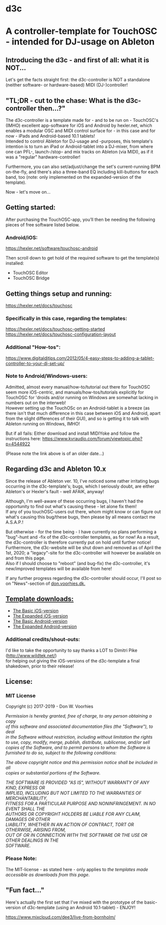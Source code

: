 # d3c
<h1>A controller-template for TouchOSC - intended for DJ-usage on Ableton</h1>

<h2>Introducing the d3c - and first of all: what it is NOT...</h2>
<p>Let's get the facts straight first: the d3c-controller is NOT a standalone (neither software- or hardware-based) MIDI (DJ-)controller!</p>

<h2>"TL;DR - cut to the chase: What is the d3c-controller then...?"</h2>
<p>The d3c-controller is a template made for - and to be run on - TouchOSC's (IMHO) excellent app-software for iOS and Android by hexler.net, which enables a modular OSC and MIDI control surface for - in this case and for now - iPads and Android-based 10.1 tablets!
<br />Intended to control Ableton for DJ-usage and -purposes, this template's intention is to turn an iPad or Android-tablet into a DJ-mixer, from where one can PFL-, launch-/stop- and mix tracks on Ableton (via MIDI), as if it was a "regular" hardware-controller!</p>
<p>Furthermore, you can also set/adjust/change the set's current-running BPM on-the-fly, and there's also a three-band EQ including kill-buttons for each band, too (note: only implemented on the expanded-version of the template).</p>

<p>Now - let's move on...</p>

<h2>Getting started:</h2>
<p>After purchasing the TouchOSC-app, you’ll then be needing the following pieces of free software listed below.</p>
<h3>Android/iOS:</h3>
<p><a href="https://hexler.net/software/touchosc-android" title="Get the additional TouchOSC-software from here..." target="_blank" rel="noreferrer">https://hexler.net/software/touchosc-android</a></p>

<p>Then scroll down to get hold of the required software to get the template(s) installed: 
<ul>
<li>TouchOSC Editor</li>
<li>TouchOSC Bridge</li>
</ul></p>

<h2>Getting things setup and running:</h2>

<p><a href="https://hexler.net/docs/touchosc" title="TouchOSC documnetation" target="_blank" rel="noreferrer">https://hexler.net/docs/touchosc</a></p>

<h3>Specifically in this case, regarding the templates:</h3>

<p><a href="https://hexler.net/docs/touchosc-getting-started" title="TouchOSC - Getting Started" target="_blank" rel="noreferrer">https://hexler.net/docs/touchosc-getting-started</a>
<br>
<a href="https://hexler.net/docs/touchosc" title="TouchOSC Layout Configuration" target="_blank" rel="noreferrer">https://hexler.net/docs/touchosc-configuration-layout</a>
</p>
<h3>Additional "How-tos":</h3>
<p><a href="https://www.digitaldjtips.com/2012/05/4-easy-steps-to-adding-a-tablet-controller-to-your-dj-set-up/" title="4 easy step to adding a tablet..." target="_blank" rel="noreferrer">https://www.digitaldjtips.com/2012/05/4-easy-steps-to-adding-a-tablet-controller-to-your-dj-set-up/</a></p>

<h3>Note to Android/Windows-users:</h3>
<p>Admitted, almost every manual/how-to/tutorial out there for TouchOSC seem more iOS-centric, and manuals/how-tos/tutorials explicitly for TouchOSC for 'droids and/or running on Windows are somewhat lacking in numbers out on the interweb!<br>
However setting up the TouchOSc on an Android-tablet is a breeze (as there isn't that much difference in this case between iOS and Android, apart from the slight differences of their GUI), and so is getting it to talk with Ableton running on Windows, IMHO!</p>
<p>But if all fails: Either download and install MIDIYoke and follow the instructions here: <a href="https://www.kvraudio.com/forum/viewtopic.php?p=4544922" title="Setup tutorial for TouchOSC on an Android Phone..." target="_blank" rel="noreferrer">https://www.kvraudio.com/forum/viewtopic.php?p=4544922</a></p>
<p>(Please note the link above is of an older date...)</p>  


<h2>Regarding d3c and Ableton 10.x</h2>
<p>Since the release of Ableton ver. 10, I've noticed some rather irritating bugs occurring in the d3c-template's; bugs, which I seriously doubt, are either Ableton's or Hexler's fault - well AFAIK, anyway!</p>

<p>Although, I'm well-aware of these occurring bugs, I haven't had the opportunity to find out what's causing these - let alone fix them!<br>
If any of you touchOSC-users out there, whom might know or can figure out what's causing this bug/these bugs, then please by all means contact me A.S.A.P.!</p>

<p>But otherwise - for the time being - I have currently no plans performing a "bug"-hunt and -fix of the d3c-controller templates, as for now! As a result, the d3c-controller is therefore currently put on hold until further notice!<br>Furthermore, the d3c-website will be shut down and removed as of April the 1st, 2020; a "legacy"-site for the d3c-controller will however be available on and from this page.<br>Also if I should choose to "reboot" (and bug-fix) the d3c-controller, it's new/improved templates will be available from here!</p>

<p>If any further progress regarding the d3c-controller should occur, I'll post so on "News"-section of <a href="https://don.voorhies.dk" rel="noopener" target="_blank">don.voorhies.dk.</p>
  
<h2>Template downloads:</h2>
<ul>
  <li><a href="https://github.com/donvoorhies/d3c/blob/master/d3c_iOS.touchosc?raw=true">The Basic iOS-version</a></li>
  <li><a href="https://github.com/donvoorhies/d3c/blob/master/d3c-ext_iOS.touchosc?raw=true">The Expanded iOS-version</a></li>
  <li><a href="https://github.com/donvoorhies/d3c/blob/master/d3c_Android.touchosc?raw=true">The Basic Android-version</a></li>
  <li><a href="https://github.com/donvoorhies/d3c/blob/master/d3c-ext_Android.touchosc?raw=true">The Expanded Android-version</a></li>
</ul>

<h3>Additional credits/shout-outs:</h3>
<p>I'd like to take the opportunity to say thanks a LOT to Dimitri Pike (<a href="http://www.wildtek.net/" title="To the Wildtek website" target="_blank" rel="noreferrer">http://www.wildtek.net/</a>)<br>
for helping out giving the iOS-versions of the d3c-template a final shakedown, prior to their release!</p>

<h2>License:</h2>
<h3>MIT License</h3>
<p>Copyright (c) 2017-2019 - Don W. Voorhies</p>

<p><i>Permission is hereby granted, free of charge, to any person obtaining a copy<br>
of this software and associated documentation files (the "Software"), to deal<br>
in the Software without restriction, including without limitation the rights<br>
to use, copy, modify, merge, publish, distribute, sublicense, and/or sell<br>
copies of the Software, and to permit persons to whom the Software is<br>
  furnished to do so, subject to the following conditions:</i></p>

<p><i>The above copyright notice and this permission notice shall be included in all<br>
  copies or substantial portions of the Software.</i></p>

<p><i>THE SOFTWARE IS PROVIDED "AS IS", WITHOUT WARRANTY OF ANY KIND, EXPRESS OR<br>
IMPLIED, INCLUDING BUT NOT LIMITED TO THE WARRANTIES OF MERCHANTABILITY,<br>
FITNESS FOR A PARTICULAR PURPOSE AND NONINFRINGEMENT. IN NO EVENT SHALL THE<br>
AUTHORS OR COPYRIGHT HOLDERS BE LIABLE FOR ANY CLAIM, DAMAGES OR OTHER<br>
LIABILITY, WHETHER IN AN ACTION OF CONTRACT, TORT OR OTHERWISE, ARISING FROM,<br>
OUT OF OR IN CONNECTION WITH THE SOFTWARE OR THE USE OR OTHER DEALINGS IN THE<br>
SOFTWARE.</i></p>

<h3>Please Note:</h3>
<p>The MIT-license - as stated here - only applies to <i>the templates made accessible as downloads from this page</i>.</p> 

<h2>&quot;Fun fact...&quot;</h2>
<p>Here's actually the first set that I've mixed with the prototype of the basic-version of d3c-template (using an Android 10.1-tablet) - ENJOY!</p> <a href="https://www.mixcloud.com/dee3/live-from-an-island-remastered/" title="The Live From An Island set at Mixcloud" target="_blank" rel="noreferrer">https://www.mixcloud.com/dee3/live-from-bornholm/</a> 
